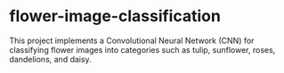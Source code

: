 # flower-image-classification
This project implements a Convolutional Neural Network (CNN) for classifying flower images into categories such as tulip, sunflower, roses, dandelions, and daisy.
